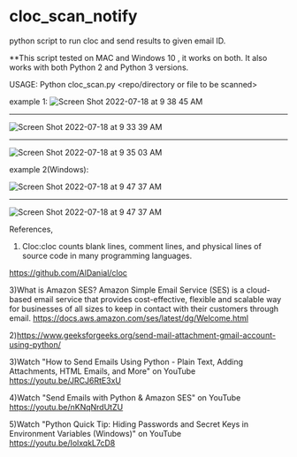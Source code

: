 # cloc_scan_notify
python script to run cloc and send results to given email ID.

**This script tested on MAC and Windows 10 , it works on both. It also works with both Python 2 and Python 3 versions.

USAGE:
Python cloc_scan.py <repo/directory or file to be scanned> <output CSV file name>
  
example 1:
![Screen Shot 2022-07-18 at 9 38 45 AM](https://user-images.githubusercontent.com/7415579/179444078-230102fe-56db-4bbb-8037-dd91a63f35df.png)

---------------
![Screen Shot 2022-07-18 at 9 33 39 AM](https://user-images.githubusercontent.com/7415579/179443828-6ff8130c-2441-4453-9b94-d4855624976f.png)
  
----------------
  
![Screen Shot 2022-07-18 at 9 35 03 AM](https://user-images.githubusercontent.com/7415579/179443869-18f5e496-4280-4b58-b45a-21bfc739b782.png)
  

example 2(Windows):

![Screen Shot 2022-07-18 at 9 47 37 AM](https://user-images.githubusercontent.com/7415579/179444727-df695c1e-04df-422b-9be4-9645835367ff.png)

---------

![Screen Shot 2022-07-18 at 9 47 37 AM](https://user-images.githubusercontent.com/7415579/179444832-0404e09e-9bc2-4849-9a41-310cb3c05376.png)





References,

1) Cloc:cloc counts blank lines, comment lines, and physical lines of source code in many programming languages.

https://github.com/AlDanial/cloc

3)What is Amazon SES?
Amazon Simple Email Service (SES) is a cloud-based email service that provides cost-effective, flexible and scalable way for businesses of all sizes to                                              keep in contact with their customers through email.
https://docs.aws.amazon.com/ses/latest/dg/Welcome.html

2)https://www.geeksforgeeks.org/send-mail-attachment-gmail-account-using-python/

3)Watch "How to Send Emails Using Python - Plain Text, Adding Attachments, HTML Emails, and More" on YouTube
https://youtu.be/JRCJ6RtE3xU

4)Watch "Send Emails with Python & Amazon SES" on YouTube
https://youtu.be/nKNqNrdUtZU

5)Watch "Python Quick Tip: Hiding Passwords and Secret Keys in Environment Variables (Windows)" on YouTube
https://youtu.be/IolxqkL7cD8
